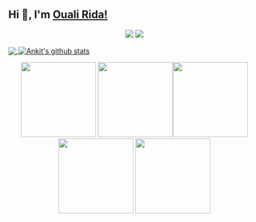 ## Hi 👋, I'm [Ouali Rida!](https://Ouali98.github.io)
<p aligne="center"> 
</p>

<!--
**Ouali98/Ouali98** is a ✨ _special_ ✨ repository because its `README.md` (this file) appears on your GitHub profile.

Here are some ideas to get you started:

- 🔭 I’m currently working on ...
- 🌱 I’m currently learning ...
- 👯 I’m looking to collaborate on ...
- 🤔 I’m looking for help with ...
- 💬 Ask me about ...
- 📫 How to reach me: ...
- 😄 Pronouns: ...
- ⚡ Fun fact: ...
-->
<p align = "center">
  <img src = "https://github-readme-stats.vercel.app/api/top-langs/?username=Ouali98&theme=dark">
  <img src = "https://github-readme-stats.vercel.app/api?username=Ouali98&show_icons=true&theme=dark&line_height=30">
</p>
<a href="https://github.com/ankitwarbhe">
  <img align="center" src="https://github-readme-stats.vercel.app/api/top-langs/?username=Ouali98&theme=dark">
</a>
<a href="https://github.com/ankitwarbhe">
 <img align="center" src="https://github-readme-stats.vercel.app/api?username=Ouali98&show_icons=true&theme=dark&line_height=30" alt="Ankit's github stats"/>
</a>

<p align="center">
<img src="https://i.giphy.com/media/LMt9638dO8dftAjtco/200.webp" width="150"> <img src="https://i.giphy.com/media/KzJkzjggfGN5Py6nkT/200.webp" width="150"><img src="https://i.giphy.com/media/IdyAQJVN2kVPNUrojM/200.webp" width="150"> <img src="https://media.giphy.com/media/UWt0rhp21JgLwoeFQP/giphy.gif" width ="150"/> <img src="https://media.giphy.com/media/kH6CqYiquZawmU1HI6/giphy.gif" width ="150"/> 
</p>
